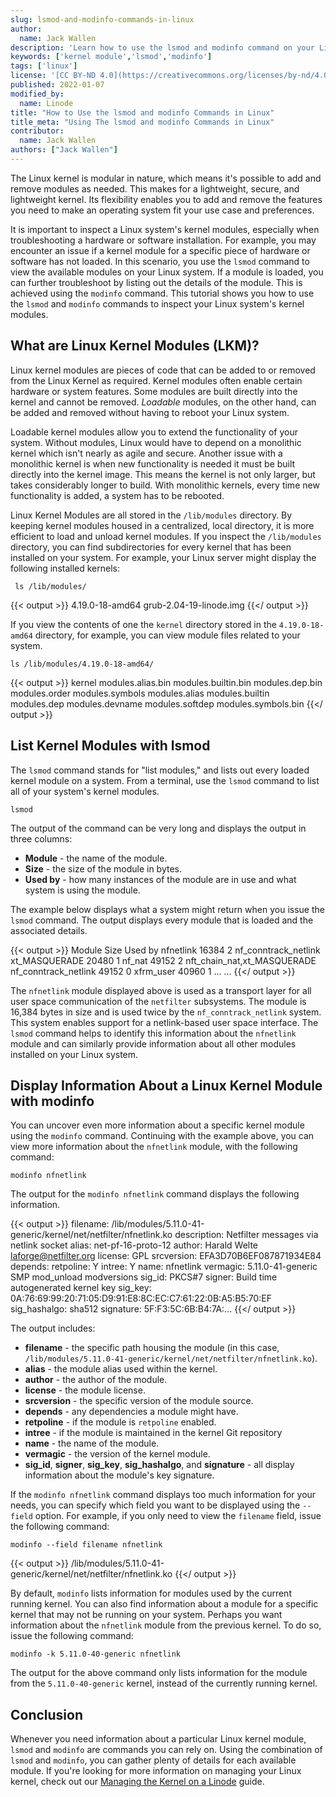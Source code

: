 ```yaml
---
slug: lsmod-and-modinfo-commands-in-linux
author:
  name: Jack Wallen
description: 'Learn how to use the lsmod and modinfo command on your Linux system. These commands provide information on the Linux kernel modules installed on your desktop or server.'
keywords: ['kernel module','lsmod','modinfo']
tags: ['linux']
license: '[CC BY-ND 4.0](https://creativecommons.org/licenses/by-nd/4.0)'
published: 2022-01-07
modified_by:
  name: Linode
title: "​​How to Use the lsmod and modinfo Commands in Linux"
title_meta: "Using The lsmod and modinfo Commands in Linux"
contributor:
  name: Jack Wallen
authors: ["Jack Wallen"]
---
```


The Linux kernel is modular in nature, which means it's possible to add and remove modules as needed. This makes for a lightweight, secure, and lightweight kernel. Its flexibility enables you to add and remove the features you need to make an operating system fit your use case and preferences.

It is important to inspect a Linux system's kernel modules, especially when troubleshooting a hardware or software installation. For example, you may encounter an issue if a kernel module for a specific piece of hardware or software has not loaded. In this scenario, you use the `lsmod` command to view the available modules on your Linux system. If a module is loaded, you can further troubleshoot by listing out the details of the module. This is achieved using the `modinfo` command. This tutorial shows you how to use the `lsmod` and `modinfo` commands to inspect your Linux system's kernel modules.

## What are Linux Kernel Modules (LKM)?

Linux kernel modules are pieces of code that can be added to or removed from the Linux Kernel as required. Kernel modules often enable certain hardware or system features. Some modules are built directly into the kernel and cannot be removed. *Loadable* modules, on the other hand, can be added and removed without having to reboot your Linux system.

Loadable kernel modules allow you to extend the functionality of your system. Without modules, Linux would have to depend on a monolithic kernel which isn't nearly as agile and secure. Another issue with a monolithic kernel is when new functionality is needed it must be built directly into the kernel image. This means the kernel is not only larger, but takes considerably longer to build. With monolithic kernels, every time new functionality is added, a system has to be rebooted.

Linux Kernel Modules are all stored in the `/lib/modules` directory. By keeping kernel modules housed in a centralized, local directory, it is more efficient to load and unload kernel modules. If you inspect the `/lib/modules` directory, you can find subdirectories for every kernel that has been installed on your system. For example, your Linux server might display the following installed kernels:

     ls /lib/modules/

{{< output >}}
4.19.0-18-amd64         grub-2.04-19-linode.img
     {{</ output >}}

If you view the contents of one the `kernel` directory stored in the `4.19.0-18-amd64` directory, for example, you can view module files related to your system.

    ls /lib/modules/4.19.0-18-amd64/

{{< output >}}
kernel         modules.alias.bin  modules.builtin.bin  modules.dep.bin  modules.order    modules.symbols
modules.alias  modules.builtin    modules.dep          modules.devname  modules.softdep  modules.symbols.bin
    {{</ output >}}

## List Kernel Modules with lsmod

The `lsmod` command stands for "list modules," and lists out every loaded kernel module on a system. From a terminal, use the `lsmod` command to list all of your system's kernel modules.

    lsmod

The output of the command can be very long and displays the output in three columns:

- **Module** - the name of the module.
- **Size** - the size of the module in bytes.
- **Used by** - how many instances of the module are in use and what system is using the module.

The example below displays what a system might return when you issue the `lsmod` command. The output displays every module that is loaded and the associated details.

{{< output >}}
Module                  Size  Used by
nfnetlink              16384  2 nf_conntrack_netlink
xt_MASQUERADE          20480  1
nf_nat                 49152  2 nft_chain_nat,xt_MASQUERADE
nf_conntrack_netlink   49152  0
xfrm_user              40960  1
...
...
{{</ output >}}

The `nfnetlink` module displayed above is used as a transport layer for all user space communication of the `netfilter` subsystems. The module is 16,384 bytes in size and is used twice by the `nf_conntrack_netlink` system. This system enables support for a netlink-based user space interface. The `lsmod` command helps to identify this information about the `nfnetlink` module and can similarly provide information about all other modules installed on your Linux system.

## Display Information About a Linux Kernel Module with modinfo

You can uncover even more information about a specific kernel module using the `modinfo` command. Continuing with the example above, you can view more information about the `nfnetlink` module, with the following command:

    modinfo nfnetlink

The output for the `modinfo nfnetlink` command displays the following information.

{{< output >}}
filename:       /lib/modules/5.11.0-41-generic/kernel/net/netfilter/nfnetlink.ko
description:    Netfilter messages via netlink socket
alias:          net-pf-16-proto-12
author:         Harald Welte <laforge@netfilter.org>
license:        GPL
srcversion:     EFA3D70B6EF087871934E84
depends:
retpoline:      Y
intree:         Y
name:           nfnetlink
vermagic:       5.11.0-41-generic SMP mod_unload modversions
sig_id:         PKCS#7
signer:         Build time autogenerated kernel key
sig_key:        0A:76:69:99:20:71:05:D9:91:E8:8C:EC:C7:61:22:0B:A5:B5:70:EF
sig_hashalgo:   sha512
signature:      5F:F3:5C:6B:B4:7A:...
{{</ output >}}

The output includes:

- **filename** - the specific path housing the module (in this case, `/lib/modules/5.11.0-41-generic/kernel/net/netfilter/nfnetlink.ko`).
- **alias** - the module alias used within the kernel.
- **author** - the author of the module.
- **license** - the module license.
- **srcversion** - the specific version of the module source.
- **depends** - any dependencies a module might have.
- **retpoline** - if the module is `retpoline` enabled.
- **intree** - if the module is maintained in the kernel Git repository
- **name** - the name of the module.
- **vermagic** - the version of the kernel module.
- **sig_id**, **signer**, **sig_key**, **sig_hashalgo**, and **signature** - all display information about the module's key signature.

If the `modinfo nfnetlink` command displays too much information for your needs, you can specify which field you want to be displayed using the `--field` option. For example, if you only need to view the `filename` field, issue the following command:

    modinfo --field filename nfnetlink

{{< output >}}
/lib/modules/5.11.0-41-generic/kernel/net/netfilter/nfnetlink.ko
{{</ output >}}

By default, `modinfo` lists information for modules used by the current running kernel. You can also find information about a module for a specific kernel that may not be running on your system. Perhaps you want information about the `nfnetlink` module from the previous kernel. To do so, issue the following command:

    modinfo -k 5.11.0-40-generic nfnetlink

The output for the above command only lists information for the module from the `5.11.0-40-generic` kernel, instead of the currently running kernel.

## Conclusion

Whenever you need information about a particular Linux kernel module, `lsmod` and `modinfo` are commands you can rely on. Using the combination of `lsmod` and `modinfo`, you can gather plenty of details for each available module. If you're looking for more information on managing your Linux kernel, check out our [Managing the Kernel on a Linode](/docs/products/compute/compute-instances/guides/manage-the-kernel/) guide.